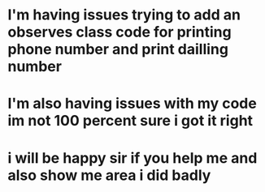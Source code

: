 # I'm having issues trying to add an observes class code for printing phone number and print dailling number 
# I'm also having issues with my code im not 100 percent sure i got it right
# i will be happy sir if you help me and also show me area i did badly 
